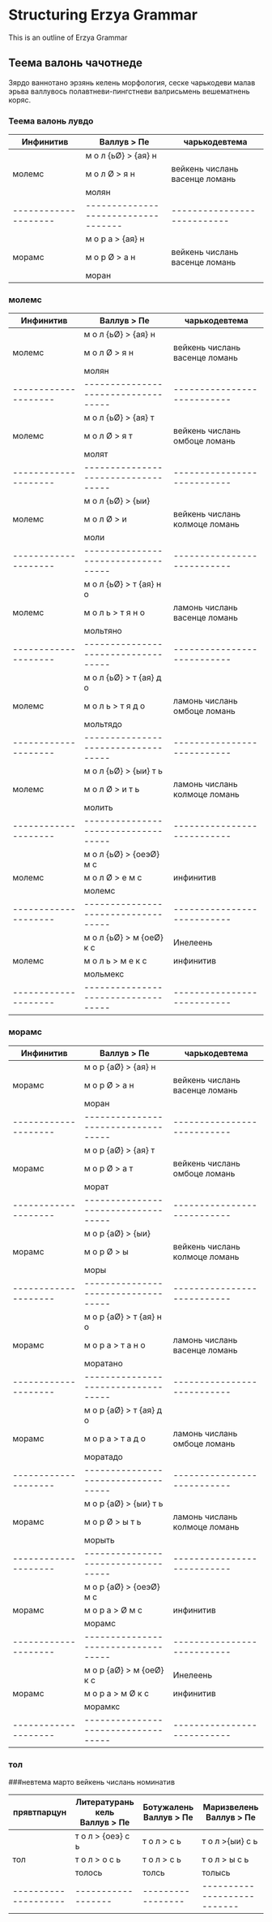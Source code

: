 # Structuring Erzya Grammar

This is an outline of Erzya Grammar

## Теема валонь чачотнеде

Зярдо ваннотано эрзянь келень морфология, сеске чарькодеви малав эрьва валлувось полавтневи-пингстневи валрисьмень вешематнень коряс.

### Теема валонь лувдо


|       Инфинитив       |       Валлув       >       Пе       |       чарькодевтема       |
|-----------------------|------------------------------------|---------------------------|
|     &nbsp;    |       м о л {ьØ}  > {ая} н       |       &nbsp;      |
|       молемс       |       м о л   Ø   >   я  н       |  вейкень числань васенце ломань       |
|    &nbsp;     |       молян       |       &nbsp;       |
|--------------------|-----------------------------------|---------------------------|
|       &nbsp;       |       м о р а > {ая} н       |      &nbsp;    |
|       морамс       |       м о р Ø >  а   н       |       вейкень числань васенце ломань       |
|       &nbsp;       |       моран       |      &nbsp;      |

### молемс


|       Инфинитив       |       Валлув       >       Пе       |       чарькодевтема       |
|-----------------------|------------------------------------|---------------------------|
|     &nbsp;    |       м о л {ьØ}  > {ая} н       |       &nbsp;      |
|       молемс       |       м о л   Ø   >   я  н       |  вейкень числань васенце ломань       |
|    &nbsp;     |       молян       |       &nbsp;       |
|--------------------|-----------------------------------|---------------------------|
|     &nbsp;    |       м о л {ьØ}  > {ая} т       |       &nbsp;      |
|       молемс       |       м о л   Ø   >   я  т       |  вейкень числань омбоце ломань       |
|    &nbsp;     |       молят       |       &nbsp;       |
|--------------------|-----------------------------------|---------------------------|
|     &nbsp;    |       м о л {ьØ}  > {ыи}       |       &nbsp;      |
|       молемс       |       м о л   Ø   >   и       |  вейкень числань колмоце ломань       |
|    &nbsp;     |       моли       |       &nbsp;       |
|--------------------|-----------------------------------|---------------------------|
|     &nbsp;    |       м о л {ьØ}  > т {ая} н о      |       &nbsp;      |
|       молемс       |       м о л ь   > т  я  н о       |  ламонь числань васенце ломань       |
|    &nbsp;     |       мольтяно       |       &nbsp;       |
|--------------------|-----------------------------------|---------------------------|
|     &nbsp;    |       м о л {ьØ}  > т {ая} д о       |       &nbsp;      |
|       молемс       |       м о л   ь   > т  я  д о      |  ламонь числань омбоце ломань       |
|    &nbsp;     |       мольтядо      |       &nbsp;       |
|--------------------|-----------------------------------|---------------------------|
|     &nbsp;    |       м о л {ьØ}  > {ыи} т ь      |       &nbsp;      |
|       молемс       |       м о л   Ø   >   и  т ь       |  ламонь числань колмоце ломань       |
|    &nbsp;     |       молить       |       &nbsp;       |
|--------------------|-----------------------------------|---------------------------|
|     &nbsp;    |       м о л {ьØ}  > {оеэØ} м с      |       &nbsp;      |
|       молемс       |       м о л   Ø   >   е  м с       |  инфинитив      |
|    &nbsp;     |       молемс       |       &nbsp;       |
|--------------------|-----------------------------------|---------------------------|
|     &nbsp;    |       м о л {ьØ}  > м {оеØ} к с      |       Инелеень      |
|       молемс       |       м о л ь  >   м е к с       |  инфинитив      |
|    &nbsp;     |       мольмекс       |       &nbsp;       |
|--------------------|-----------------------------------|---------------------------|

### морамс


|       Инфинитив       |       Валлув       >       Пе       |       чарькодевтема       |
|-----------------------|------------------------------------|---------------------------|
|     &nbsp;    |       м о р {аØ}  > {ая} н       |       &nbsp;      |
|       морамс       |       м о р   Ø   >   а  н       |  вейкень числань васенце ломань       |
|    &nbsp;     |       моран       |       &nbsp;       |
|--------------------|-----------------------------------|---------------------------|
|     &nbsp;    |       м о р {аØ}  > {ая} т       |       &nbsp;      |
|       морамс       |       м о р  Ø   >   а  т       |  вейкень числань омбоце ломань       |
|    &nbsp;     |       морат       |       &nbsp;       |
|--------------------|-----------------------------------|---------------------------|
|     &nbsp;    |       м о р {аØ}  > {ыи}       |       &nbsp;      |
|       морамс       |       м о р  Ø   >   ы       |  вейкень числань колмоце ломань       |
|    &nbsp;     |       моры       |       &nbsp;       |
|--------------------|-----------------------------------|---------------------------|
|     &nbsp;    |       м о р {аØ}  > т {ая} н о      |       &nbsp;      |
|       морамс       |       м о р а   > т  а  н о       |  ламонь числань васенце ломань       |
|    &nbsp;     |       моратано       |       &nbsp;       |
|--------------------|-----------------------------------|---------------------------|
|     &nbsp;    |       м о р {аØ}  > т {ая} д о       |       &nbsp;      |
|       морамс       |       м о р  а   > т  а  д о      |  ламонь числань омбоце ломань       |
|    &nbsp;     |       моратадо      |       &nbsp;       |
|--------------------|-----------------------------------|---------------------------|
|     &nbsp;    |       м о р {аØ}  > {ыи} т ь      |       &nbsp;      |
|       морамс       |       м о р  Ø   >   ы  т ь       |  ламонь числань колмоце ломань       |
|    &nbsp;     |       морыть       |       &nbsp;       |
|--------------------|-----------------------------------|---------------------------|
|     &nbsp;    |       м о р {аØ}  > {оеэØ} м с      |       &nbsp;      |
|       морамс       |       м о р  а   >  Ø  м с       |  инфинитив      |
|    &nbsp;     |       морамс       |       &nbsp;       |
|--------------------|-----------------------------------|---------------------------|
|     &nbsp;    |       м о р {аØ}  > м {оеØ} к с      |       Инелеень      |
|       морамс       |       м о р  а  >   м Ø к с       |  инфинитив      |
|    &nbsp;     |       морамкс       |       &nbsp;       |
|--------------------|-----------------------------------|---------------------------|

### тол

###невтема марто вейкень числань номинатив

|       прявтпарцун       |  Литературань кель <br/>Валлув       >       Пе       |       Ботужалень <br/>Валлув  >  Пе       |       Маризвелень <br/>Валлув  >  Пе       |
|-----------------------|--------------------|----------------|---------------------------|
|  &nbsp;    |       т о л  > {оеэ} с ь |      т о л  > с ь      |     т о л  >{ыи} с ь      |
|   тол      |       т о л  >   о  с ь   |  т о л  >  с ь      |  т о л  > ы с ь      |
|    &nbsp;  |       толось       |       толсь       |       толысь       |
|--------------------|------------------|-----------------|---------------------------|


